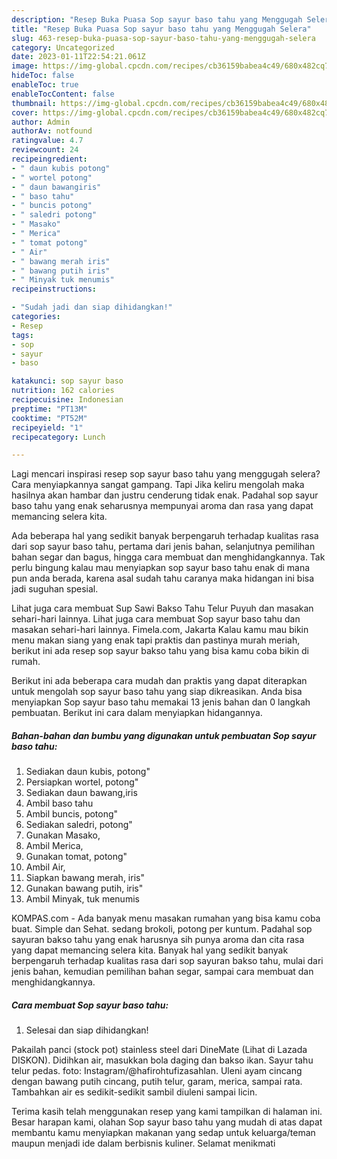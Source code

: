 ```yaml
---
description: "Resep Buka Puasa Sop sayur baso tahu yang Menggugah Selera"
title: "Resep Buka Puasa Sop sayur baso tahu yang Menggugah Selera"
slug: 463-resep-buka-puasa-sop-sayur-baso-tahu-yang-menggugah-selera
category: Uncategorized
date: 2023-01-11T22:54:21.061Z
image: https://img-global.cpcdn.com/recipes/cb36159babea4c49/680x482cq70/sop-sayur-baso-tahu-foto-resep-utama.jpg
hideToc: false
enableToc: true
enableTocContent: false
thumbnail: https://img-global.cpcdn.com/recipes/cb36159babea4c49/680x482cq70/sop-sayur-baso-tahu-foto-resep-utama.jpg
cover: https://img-global.cpcdn.com/recipes/cb36159babea4c49/680x482cq70/sop-sayur-baso-tahu-foto-resep-utama.jpg
author: Admin
authorAv: notfound
ratingvalue: 4.7
reviewcount: 24
recipeingredient:
- " daun kubis potong"
- " wortel potong"
- " daun bawangiris"
- " baso tahu"
- " buncis potong"
- " saledri potong"
- " Masako"
- " Merica"
- " tomat potong"
- " Air"
- " bawang merah iris"
- " bawang putih iris"
- " Minyak tuk menumis"
recipeinstructions:

- "Sudah jadi dan siap dihidangkan!"
categories:
- Resep
tags:
- sop
- sayur
- baso

katakunci: sop sayur baso 
nutrition: 162 calories
recipecuisine: Indonesian
preptime: "PT13M"
cooktime: "PT52M"
recipeyield: "1"
recipecategory: Lunch

---
```



Lagi mencari inspirasi resep sop sayur baso tahu yang menggugah selera? Cara menyiapkannya sangat gampang. Tapi Jika keliru mengolah maka hasilnya akan hambar dan justru cenderung tidak enak. Padahal sop sayur baso tahu yang enak seharusnya mempunyai aroma dan rasa yang dapat memancing selera kita.


Ada beberapa hal yang sedikit banyak berpengaruh terhadap kualitas rasa dari sop sayur baso tahu, pertama dari jenis bahan, selanjutnya pemilihan bahan segar dan bagus, hingga cara membuat dan menghidangkannya. Tak perlu bingung kalau mau menyiapkan sop sayur baso tahu enak di mana pun anda berada, karena asal sudah tahu caranya maka hidangan ini bisa jadi suguhan spesial.

Lihat juga cara membuat Sup Sawi Bakso Tahu Telur Puyuh dan masakan sehari-hari lainnya. Lihat juga cara membuat Sop sayur baso tahu dan masakan sehari-hari lainnya. Fimela.com, Jakarta Kalau kamu mau bikin menu makan siang yang enak tapi praktis dan pastinya murah meriah, berikut ini ada resep sop sayur bakso tahu yang bisa kamu coba bikin di rumah.


Berikut ini ada beberapa cara mudah dan praktis yang dapat diterapkan untuk mengolah sop sayur baso tahu yang siap dikreasikan. Anda bisa menyiapkan Sop sayur baso tahu memakai 13 jenis bahan dan 0 langkah pembuatan. Berikut ini cara dalam menyiapkan hidangannya.

<!--inarticleads1-->

##### Bahan-bahan dan bumbu yang digunakan untuk pembuatan Sop sayur baso tahu:

1. Sediakan  daun kubis, potong&#34;
1. Persiapkan  wortel, potong&#34;
1. Sediakan  daun bawang,iris
1. Ambil  baso tahu
1. Ambil  buncis, potong&#34;
1. Sediakan  saledri, potong&#34;
1. Gunakan  Masako,
1. Ambil  Merica,
1. Gunakan  tomat, potong&#34;
1. Ambil  Air,
1. Siapkan  bawang merah, iris&#34;
1. Gunakan  bawang putih, iris&#34;
1. Ambil  Minyak, tuk menumis


KOMPAS.com - Ada banyak menu masakan rumahan yang bisa kamu coba buat. Simple dan Sehat. sedang brokoli, potong per kuntum. Padahal sop sayuran bakso tahu yang enak harusnya sih punya aroma dan cita rasa yang dapat memancing selera kita. Banyak hal yang sedikit banyak berpengaruh terhadap kualitas rasa dari sop sayuran bakso tahu, mulai dari jenis bahan, kemudian pemilihan bahan segar, sampai cara membuat dan menghidangkannya. 

<!--inarticleads2-->

##### Cara membuat Sop sayur baso tahu:


1. Selesai dan siap dihidangkan!

Pakailah panci (stock pot) stainless steel dari DineMate (Lihat di Lazada DISKON). Didihkan air, masukkan bola daging dan bakso ikan. Sayur tahu telur pedas. foto: Instagram/@hafirohtufizasahlan. Uleni ayam cincang dengan bawang putih cincang, putih telur, garam, merica, sampai rata. Tambahkan air es sedikit-sedikit sambil diuleni sampai licin. 

Terima kasih telah menggunakan resep yang kami tampilkan di halaman ini. Besar harapan kami, olahan Sop sayur baso tahu yang mudah di atas dapat membantu kamu menyiapkan makanan yang sedap untuk keluarga/teman maupun menjadi ide dalam berbisnis kuliner. Selamat menikmati
